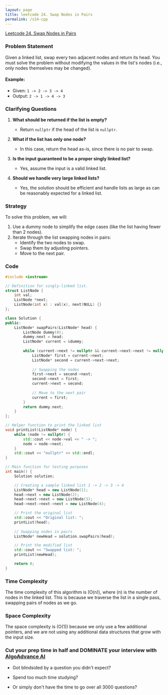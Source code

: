 ```yaml
---
layout: page
title: leetcode 24. Swap Nodes in Pairs
permalink: /s24-cpp
---
```

[Leetcode 24. Swap Nodes in Pairs](https://algoadvance.github.io/algoadvance/l24)
### Problem Statement

Given a linked list, swap every two adjacent nodes and return its head. You must solve the problem without modifying the values in the list's nodes (i.e., only nodes themselves may be changed).

#### Example:
- Given: `1 -> 2 -> 3 -> 4`
- Output: `2 -> 1 -> 4 -> 3`

### Clarifying Questions

1. **What should be returned if the list is empty?**
   - Return `nullptr` if the head of the list is `nullptr`.

2. **What if the list has only one node?**
   - In this case, return the head as-is, since there is no pair to swap.

3. **Is the input guaranteed to be a proper singly linked list?**
   - Yes, assume the input is a valid linked list.

4. **Should we handle very large linked lists?**
   - Yes, the solution should be efficient and handle lists as large as can be reasonably expected for a linked list.

### Strategy

To solve this problem, we will:
1. Use a dummy node to simplify the edge cases (like the list having fewer than 2 nodes).
2. Iterate through the list swapping nodes in pairs:
   - Identify the two nodes to swap.
   - Swap them by adjusting pointers.
   - Move to the next pair.

### Code

```cpp
#include <iostream>

// Definition for singly-linked list.
struct ListNode {
    int val;
    ListNode *next;
    ListNode(int x) : val(x), next(NULL) {}
};

class Solution {
public:
    ListNode* swapPairs(ListNode* head) {
        ListNode dummy(0);
        dummy.next = head;
        ListNode* current = &dummy;
        
        while (current->next != nullptr && current->next->next != nullptr) {
            ListNode* first = current->next;
            ListNode* second = current->next->next;
            
            // Swapping the nodes
            first->next = second->next;
            second->next = first;
            current->next = second;
            
            // Move to the next pair
            current = first;
        }
        return dummy.next;
    }
};

// Helper function to print the linked list
void printList(ListNode* node) {
    while (node != nullptr) {
        std::cout << node->val << " -> ";
        node = node->next;
    }
    std::cout << "nullptr" << std::endl;
}

// Main function for testing purposes
int main() {
    Solution solution;

    // Creating a sample linked list 1 -> 2 -> 3 -> 4
    ListNode* head = new ListNode(1);
    head->next = new ListNode(2);
    head->next->next = new ListNode(3);
    head->next->next->next = new ListNode(4);

    // Print the original list
    std::cout << "Original list: ";
    printList(head);
    
    // Swapping nodes in pairs
    ListNode* newHead = solution.swapPairs(head);

    // Print the modified list
    std::cout << "Swapped list: ";
    printList(newHead);

    return 0;
}
```

### Time Complexity

The time complexity of this algorithm is \(O(n)\), where \(n\) is the number of nodes in the linked list. This is because we traverse the list in a single pass, swapping pairs of nodes as we go.

### Space Complexity

The space complexity is \(O(1)\) because we only use a few additional pointers, and we are not using any additional data structures that grow with the input size.


### Cut your prep time in half and DOMINATE your interview with [AlgoAdvance AI](https://algoAdvance.com)

- Got blindsided by a question you didn't expect?

- Spend too much time studying?

- Or simply don't have the time to go over all 3000 questions?

